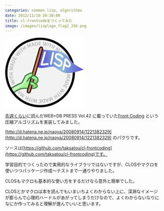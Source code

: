 ```yaml
---
categories: common lisp, algorithms
date: 2012/11/10 20:30:00
title: cl-frontcodeをつくってみた
image: /images/lisplogo_flag2_256.png
---
```


![lisp](/images/lisplogo_flag2_256.png)

[先週くらい](http://mojavy.com/blog/2012/10/31/quick-links/)に読んだWEB+DB PRESS Vol.42 に載っていた[Front Coding](http://en.wikipedia.org/wiki/Incremental_encoding) という圧縮アルゴリズムを実装してみました。

[http://d.hatena.ne.jp/naoya/20080914/1221382329](http://d.hatena.ne.jp/naoya/20080914/1221382329) のパクりです。

ソースは[https://github.com/taksatou/cl-frontcoding](https://github.com/taksatou/cl-frontcoding)です。

学習目的でつくったので実用的なライブラリではないですが、CLOSやマクロを使いつつパッケージ作成〜テストまで一通りやりました。

CLOSもマクロも基本的な使い方をするだけなら意外と簡単でした。

CLOSとかマクロは本を読んでもいまいちよくわからない上に、深淵なイメージが膨らんで心理的ハードルがあがってしまうだけなので、よくわからないなりになにか作ってみると理解が進んでいいと思います。

